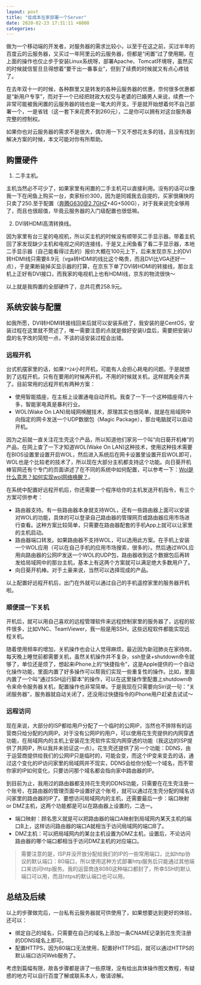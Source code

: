 ```yaml
---
layout: post
title: "低成本在家部署一个Server"
date: 2020-02-23 17:31:11 +0800
categories:
---
```


做为一个移动端的开发者，对服务器的需求比较小，以至于在这之前，买过半年的百度云的云服务器，又买过一年阿里云的云服务器，但都是“闲置”过了使用期，在上面的操作也仅止步于安装Linux系统呀，部署Apache、Tomcat环境呀，虽然买的时候就信誓旦旦得想着“要干出一番事业”，但到了续费的时候就又有点心疼钱了。

在去年双十一的时候，各种群里又是转发的各种云服务器的优惠，奈何很多优惠都是“新用户专享”，而对于一个已经把财政大权交与老婆的已婚男人来说，续费一个非常可能被我闲置的云服务器的钱也是一笔大的开支。于是就开始想着何不自己部署一个，一是省钱（这一套下来花费不到260元），二是你可以拥有对这台服务器完整的控制权。

如果你也对云服务器的需求不是很大，偶尔用一下又不想花太多的钱，且没有找到解决方案的时候，本文可能对你有所帮助。

## 购置硬件

1. 二手主机。

主机当然必不可少了，如果家里有闲置的二手主机可以直接利用。没有的话可以像我一下在闲鱼上购买一台，卖家标价300，因为是同城我去自提的，买家很痛快的只卖了250.至于配置（奔腾G630@2.7GHZ+4G+500G），对于我来说完全够用了，而且也很超值，毕竟云服务器的入门级配置也很低嘛。

2. DVI转HDMI高清转换线。

因为家里有台三星的电视机，所以买主机的时候没有顺带买二手显示器。带着主机回了家发现缺少主机和电视之间的连接线，于是又上闲鱼看了看二手显示器，本地二手显示器（自己能看得过去的）报价大概在100元上下，后来发现京东上的DVI转HDMI线只需要8.9元（vga转HDMI的线比这个略贵，而且DVI比VGA还好一点），于是果断毙掉买显示器的打算，在京东下单了DVI转HDMI的转接线，那台主机上正好有DVI接口，而我家的电视机上也有HDMI线，京东的物流很快～

以上就是我购置的全部硬件了，总共花费258.9元。

## 系统安装与配置

如我所愿，DVI转HDMI转接线回来后就可以安装系统了，我安装的是CentOS，安装过程在这里就不赘述了，唯一需要注意的点就是做好安装U盘后，需要把安装U盘的名字改的简短一点，不该的话安装过程会出错。

### 远程开机

台式机摆家里的话，如果`7*24`小时开机，可能有人会担心耗电的问题。于是就想到了远程开机，只有在要用的时候再开机，不用的时候就关机，这样就两全齐美了。目前常用的远程开机有两种方案：

* 使用智能插座，在主板上设置通电自动开机。我查了一下一个这种插座得六十多，智能家电真是暴利行业。
* WOL(Wake On LAN)局域网唤醒技术，原理其实也很简单，就是在局域网中向指定的网卡发送一个UDP数据包（Magic Package），那台电脑就可以自动开机。

因为之前就一直关注花生壳这个产品，所以知道他们家另一个叫“向日葵开机棒”的产品，在网上查了一下才知道WOL(Wake On LAN)这种技术，使用这种技术需要在BIOS设置里设置开启WOL，然后进入系统后在网卡设置里设置开启WOL即可，WOL也是个比较老的技术了，所以现在大部分主机都支持这个功能。向日葵开机棒官网还有个专门的页面讲述了在不同的系统中如何配置，可以参考一下：[Wol是什么意思？如何实现wol网络唤醒？](https://sunlogin.oray.com/news/10088.html)。

在系统中配置好远程开机后，你还需要一个程序给你的主机发送开机指令，有三个方案可供参考：

* 路由器支持。有一些路由器本身就支持WOL，还有一些路由器上面可以安装对WOL的功能，具体的可以登录自己路由器的管理网页或路由器应用市场进行查看。这种方案比较简单，只需要在路由器配套的手机App上就可以让家里的主机启动。
* 路由器端口转发。如果路由器不支持WOL，可以选用此方案。在手机上安装一个WOL应用（可以在自己手机的应用市场搜索，很多的）。然后通过WOL应用向路由器的公网IP发送一个WOL的UDP包，路由器收到这个数据包后再转发给局域网中的那台主机，基本上有这两个方案就可以满足绝大多数用户了。
* 向日葵开机棒。对于土豪来说，当然可以选择现成的产品。

以上配置好远程开机后，出门在外就可以通过自己的手机遥控家里的服务器开机啦。

### 顺便提一下关机

开机后，就可以用自己喜欢的远程管理软件来远程控制家里的服务器了，远程的软件很多，比如VNC、TeamViewer，我一般是用SSH，这些远程软件都能实现远程关机。

随着使用频率的增加，关机操作也会让人觉得麻烦，最近因为新冠肺炎在家待岗，每天晚上睡觉前都需要关机，虽然关机操作并不复杂，ssh登录+shutdown命令就够了，单位还是烦了，想起来iPhone上的“快捷指令”，这是Apple提供的一个自动化操作功能，里面内置了好多操作可以帮我们实现一些重复性的操作。比如，里面内置了一个叫“通过SSH运行脚本”的操作，可以在这里操作里配置上shutdown命令来命令服务器关机，配置操作也非常简单。于是我现在只需要向Siri说一句：“关闭服务器”，服务器就自动关闭了，还没用过快捷指令的iPhone用户赶紧去试试～

### 远程访问

现在来说，大部分的ISP都给用户分配了一个临时的公网IP，当然也不排除有的运营商只给分配的内网IP。对于没有公网IP的用户，可以使用花生壳提供的内网穿透功能，在局域网内的主机上安装花生壳软件实现内网穿透的功能（我这边的ISP提供了共网IP，所以我并未验证这一点）。花生壳还提供了另一个功能：DDNS，由于运营商提供给我们的公网IP只是临时的，可能会变，而这个IP变来变去的话，通过这个变化的IP访问家里的局域网并不现实，DDNS会给你分配一个域名，而不管你家的IP如何变化，只要访问那个域名都会指向家中路由器的IP。

到目前为止，我用过的路由器都支持花生壳的DDNS功能，只需要在花生壳注册一个账号，在路由器的管理页面中设置好这个账号，就可以通过花生壳分配的域名访问家里的路由器的IP了。要想访问局域网内的主机，还需要最后一步：端口映射 or DMZ主机，这两个功能都是可以在路由器上设置的，二选一。

* 端口映射：顾名思义就是可以把路由器的端口A映射到局域网内某天主机的端口B上，这样访问路由器的端口A就相当于访问局域网的端口B了。
* DMZ主机：可以把局域网内的某台主机设置为DMZ主机，设置后，不论访问路由器的哪个端口都相当于访问DMZ主机的对应端口。

> 需要注意的是，ISP并没开放分配给我们的IP的一些常用端口，比如http协议的默认端口：80端口，所以使用这种方式部署http服务后只能通过其他端口来访问http服务。我的运营商连8080这种端口都封了，所幸SSH的默认端口可以用，而且https的默认端口也可以用。

## 总结及后续

以上的步骤做完后，一台私有云服务器就可供使用了，如果想要达到更好的体验，还可以：

* 绑定自己的域名，只需要在自己的域名上添加一条CNAME记录到花生壳注册的DDNS域名上即可。
* 配置HTTPS，因为80端口无法使用，配置好HTTPS后，就可以通过HTTPS的默认端口访问Web服务了。

考虑到篇幅有限，故各步骤都是讲了一些原理，没有给出具体操作图文教程，有疑惑的地方可以自行百度了解或联系本人，敬请谅解。
